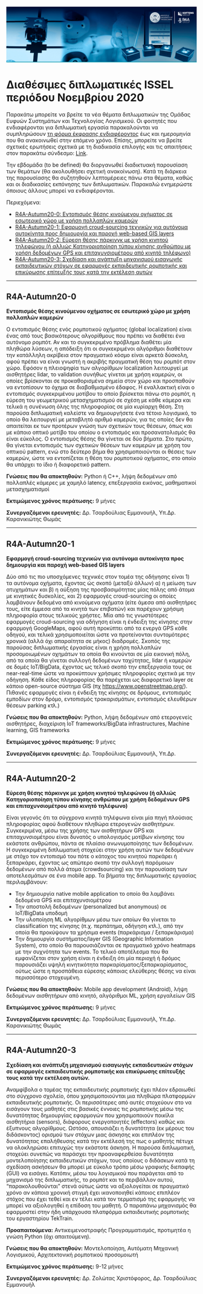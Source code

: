 ![logo](https://github.com/robotics-4-all/Announcements/blob/master/Capture.PNG?raw=true)
# Διαθέσιμες διπλωματικές ISSEL περιόδου Νοεμβρίου 2020

Παρακάτω μπορείτε να βρείτε τα νέα θέματα διπλωματικών της Ομάδας Ευφυών Συστημάτων και Τεχνολογίας Λογισμικού. Οι φοιτητές που ενδιαφέρονται για διπλωματική εργασία παρακαλούνται να συμπληρώσουν [τη φόρμα έκφρασης ενδιαφέροντος](https://issel.ee.auth.gr/diathesimes-diplwmatikes/%cf%86%cf%8c%cf%81%ce%bc%ce%b1-%ce%ad%ce%ba%cf%86%cf%81%ce%b1%cf%83%ce%b7%cf%82-%ce%b5%ce%bd%ce%b4%ce%b9%ce%b1%cf%86%ce%ad%cf%81%ce%bf%ce%bd%cf%84%ce%bf%cf%82/) έως και ημερομηνία που θα ανακοινωθεί στην επόμενο χρόνο. Επίσης, μπορείτε να βρείτε σχετικές ερωτήσεις σχετικά με τη διαδικασία επιλογής και τις απαιτήσεις στον παρακάτω σύνδεσμο: [Link](https://issel.ee.auth.gr/sixnes-erwtiseis/).

Την εβδομάδα (to be defined) θα διοργανωθεί διαδικτυακή παρουσίαση των θεμάτων (θα ακολουθήσει σχετική ανακοίνωση). Κατά τη διάρκεια της παρουσίασης θα συζητηθούν λεπτομέρειες πάνω στα θέματα, καθώς και οι διαδικασίες εκπόνησης των διπλωματικών. Παρακαλώ ενημερώστε όποιους άλλους μπορεί να ενδιαφέρονται.

Περιεχόμενα:
- [R4A-Autumn20-0: Εντοπισμός θέσης κινούμενου οχήματος σε εσωτερικό χώρο με χρήση πολλαπλών καμερών](#r4a-autumn20-0)
- [R4A-Autumn20-1: Εφαρμογή croud-sourcing τεχνικών για αυτόνομα αυτοκίνητα προς δημιουργία και παροχή web-based GIS layers](#r4a-autumn20-1)
- [R4A-Autumn20-2: Εύρεση θέσης πάρκινγκ με χρήση κινητού τηλεφώνου (ή αλλιώς Κατηγοριοποίηση τύπου κίνησης ανθρώπου με χρήση δεδομένων GPS και επιταχυνσιομέτρου από κινητό τηλέφωνο)](#r4a-autumn20-2)
- [R4A-Autumn20-3: Σχεδίαση και ανάπτυξη μηχανισμού εισαγωγής εκπαιδευτικών στόχων σε εφαρμογές εκπαιδευτικής ρομποτικής και επικύρωσης επίτευξής τους κατά την εκτέλεση αυτών](#r4a-autumn20-3)


---
## R4A-Autumn20-0
**Εντοπισμός θέσης κινούμενου οχήματος σε εσωτερικό χώρο με χρήση πολλαπλών καμερών**

Ο εντοπισμός θέσης ενός ρομποτικού οχήματος (global localization) είναι ένας από τους βασικότερους αλγορίθμους που πρέπει να διαθέτει ένα αυτόνομο ρομπότ. Αν και το συγκεκριμένο πρόβλημα διαθέτει μία πληθώρα λύσεων, η απόδειξη ότι οι συγκεκριμένοι αλγόριθμοι διαθέτουν την κατάλληλη ακρίβεια στον πραγματικό κόσμο είναι αρκετά δύσκολη, αφού πρέπει να είναι γνωστή η ακριβής πραγματική θέση του ρομπότ στον χώρο. Εφόσον η πλειοψηφία των αλγορίθμων localization λειτουργεί με αισθητήρες lidar, το validation συνήθως γίνεται με χρήση καμερών, οι οποίες βρίσκονται σε προκαθορισμένα σημεία στον χώρο και προσπαθούν να εντοπίσουν το όχημα σε διαβαθμισμένο έδαφος. Η εναλλακτική είναι ο εντοπισμός συγκεκριμένου μοτίβου το οποίο βρίσκεται πάνω στο ρομπότ, η εύρεση του γεωμετρικού μετασχηματισμού σε σχέση με κάθε κάμερα και τελικά η συνένωση όλης της πληροφορίας σε μία κυρίαρχη θέση. Στη παρούσα διπλωματική καλείστε να δημιουργήσετε ένα τέτοιο λογισμικό, το οποίο θα λειτουργεί με μεταβλητό αριθμό καμερών, για τις οποίες δεν θα απαιτείται εκ των προτέρων γνώση των σχετικών τους θέσεων, όπως και με κάποιο οπτικό μοτίβο του οποίου ο εντοπισμός και προσανατολισμός θα είναι εύκολος. Ο εντοπισμός θέσης θα γίνεται σε δύο βήματα. Στο πρώτο, θα γίνεται εντοπισμός των σχετικών θέσεων των καμερών με χρήση του οπτικού pattern, ενώ στο δεύτερο βήμα θα χρησιμοποιούνται οι θέσεις των καμερών, ώστε να εντοπίζεται η θέση του ρομποτικού οχήματος, στο οποίο θα υπάρχει το ίδιο ή διαφορετικό pattern.

**Γνώσεις που θα αποκτηθούν:** Python ή C++, λήψη δεδομένων από πολλαπλές κάμερες με χαμηλό latency, επεξεργασία εικόνας, μαθηματικοί μετασχηματισμοί

**Εκτιμώμενος χρόνος περάτωσης:** 9 μήνες

**Συνεργαζόμενοι ερευνητές:** Δρ. Τσαρδούλιας Εμμανουήλ, Υπ.Δρ. Καρανικιώτης Θωμάς

---

## R4A-Autumn20-1
**Εφαρμογή croud-sourcing τεχνικών για αυτόνομα αυτοκίνητα προς δημιουργία και παροχή web-based GIS layers**

Δύο από τις πιο υποσχόμενες τεχνικές στον τομέα της οδήγησης είναι 1) τα αυτόνομα οχήματα, έχοντας ώς σκοπό (μεταξύ άλλων) α) η μείωση των ατυχημάτων και β) η αύξηση της προσβασιμότητας μίας πόλης από άτομα με κινητικές δυσκολίες, και 2) εφαρμογές croud-sourcing οι οποίες λαμβάνουν δεδομένα από κινούμενα οχήματα (είτε άμεσα από αισθητήρες τους, είτε έμμεσα από τα κινητά των επιβατών) και παρέχουν χρήσιμη πληροφορία στους τελικούς χρήστες. Μία από τις γνωστότερες εφαρμογές croud-sourcing για οδήγηση είναι η ένδειξη της κίνησης στην εφαρμογή GoogleMaps, αφού αυτή προκύπτει από τα ενεργά GPS κάθε οδηγού, και τελικά χρησιμοποιείται ώστε να προτείνονται συντομότερες χρονικά (αλλά όχι απαραίτητα σε μήκος) διαδρομές. Σκοπός της παρούσας διπλωματικής έργασίας είναι η χρήση πολλαπλών προσομοιωμένων οχημάτων τα οποία θα κινούνται σε μία εικονική πόλη, από τα οποία θα γίνεται συλλογή δεδομένων ταχύτητας, lidar ή καμερών σε δομές IoT/BigData, έχοντας ως τελικό σκοπό την επεξεργασία τους σε near-real-time ώστε να προκύπτουν χρήσιμες πληροφορίες σχετικά με την οδήγηση. Κάθε είδος πληροφορίας θα παρέχεται ως διαφορετικό layer σε κάποιο open-source σύστημα GIS (πχ https://www.openstreetmap.org/). Πιθανές εφαρμογές είναι η ένδειξη της κίνησης σε δρόμους, εντοπισμός εμποδίων στον δρόμο, εντοπισμός τρακαρισμάτων, εντοπισμός ελευθέρων θέσεων parking κτλ.)

**Γνώσεις που θα αποκτηθούν:** Python, λήψη δεδομένων από ετερογενείς αισθητήρες, διαχείριση IoT frameworks/BigData infrastructures, Machine learning, GIS frameworks

**Εκτιμώμενος χρόνος περάτωσης:** 9 μήνες

**Συνεργαζόμενοι ερευνητές:** Δρ. Τσαρδούλιας Εμμανουήλ, Υπ.Δρ. 

---

## R4A-Autumn20-2
**Εύρεση θέσης πάρκινγκ με χρήση κινητού τηλεφώνου (ή αλλιώς Κατηγοριοποίηση τύπου κίνησης ανθρώπου με χρήση δεδομένων GPS και επιταχυνσιομέτρου από κινητό τηλέφωνο)**

Είναι γεγονός ότι τα σύγχρονα κινητά τηλέφωνα είναι μία πηγή πλούσιας πληροφορίας αφού διαθέτουν πληθώρα ετερογενών αισθητήρων. Συγκεκριμένα, μέσω της χρήσης των αισθητήρων GPS και επιταχυνσιομέτρου είναι δυνατός ο υπολογισμός μοτίβων κίνησης του εκάστοτε ανθρώπου, πάντα σε πλαίσιο ανωνυμοποίησης των δεδομένων. Η συγκεκριμένη διπλωματική στοχεύει στην χρήση αυτών των δεδομένων με στόχο τον εντοπισμό του πότε ο κάτοχος του κινητού παρκάρει ή ξεπαρκάρει, έχοντας ως απώτερο σκοπό την συλλογή παρόμοιων δεδομένων από πολλά άτομα (crowdsourcing) και την παρουσίαση των αποτελεσμάτων σε ένα mobile app. Τα βήματα της διπλωματικής εργασίας περιλαμβάνουν:
- Την δημιουργία native mobile application το οποίο θα λαμβάνει δεδομένα GPS και επιταχυνσιομέτρου
- Την αποστολή δεδομένων (personalized but anonymous) σε IoT/BigData υποδομή
- Την υλοποίηση ML αλγορίθμων μέσω των οποίων θα γίνεται το classification της κίνησης (π.χ. περπάτημα, οδήγηση κτλ.), από την οποία θα προκύψουν τα χρήσιμα events (παρκάρισμα / ξεπαρκάρισμα)
- Την δημιουργία συστήματος/layer GIS (Geographic Information System), στο οποίο θα παρουσιάζονται σε πραγματικό χρόνο heatmaps με την συχνότητα των events.
Το τελικό αποτέλεσμα που θα εμφανίζεται στον χρήση είναι η ένδειξη ότι μία περιοχή ή δρόμος παρουσιάζει υψηλή κινητικότητα παρκαρίσματος/ξεπαρκαρίσματος, ούτως ώστε η προσπάθεια εύρεσης κάποιας ελεύθερης θέσης να είναι περισσότερο στοχευμένη.


**Γνώσεις που θα αποκτηθούν:** Mobile app development (Android), λήψη δεδομένων αισθητήρων από κινητό, αλγόριθμοι ML, χρήση εργαλείων GIS

**Εκτιμώμενος χρόνος περάτωσης:** 9 μήνες

**Συνεργαζόμενοι ερευνητές:** Δρ. Τσαρδούλιας Εμμανουήλ, Υπ.Δρ. Καρανικιώτης Θωμάς

---

## R4A-Autumn20-3
**Σχεδίαση και ανάπτυξη μηχανισμού εισαγωγής εκπαιδευτικών στόχων σε εφαρμογές εκπαιδευτικής ρομποτικής και επικύρωσης επίτευξής τους κατά την εκτέλεση αυτών.**

Αναμφίβολα ο τομέας της εκπαιδευτικής ρομποτικής έχει πλέον εδραιωθεί στο σύγχρονο σχολείο, όπου χρησιμοποιούνται μια πληθώρα πλατφορμών εκπαιδευτικής ρομποτικής. Οι περισσότερες από αυτές στοχεύουν στο να εισάγουν τους μαθητές στις βασικές έννοιες τις ρομποτικής μέσω της δυνατότητας δημιουργίας εφαρμογών που χρησιμοποιούν ποικίλα αισθητήρια (sensors), διάφορους ενεργοποιητές (effectors) καθώς και έξυπνους αλγορίθμους. Ωστόσο, απουσιάζει η δυνατότητα (εκ μέρους του διδάσκοντος) ορισμού των στόχων μιας άσκησης και επιπλέον της δυνατότητας επαλήθευσης κατά την εκτέλεσή της πως ο μαθητής πέτυχε να ολοκληρώσει επιτυχώς την εκάστοτε άσκηση. Η παρούσα διπλωματική, στοχεύει συνεπώς να παράσχει την προαναφερθείσα δυνατότητα μοντελοποίησης εκπαιδευτικών στόχων, τους οποίους ο διδάσκων κατά τη σχεδίαση ασκήσεων θα μπορεί με εύκολο τρόπο μέσω γραφικής διεπαφής (GUI) να εισάγει. Κατόπιν, μέσω του λογισμικού που παράγεται από το μηχανισμό της διπλωματικής, το ρομπότ και το περιβάλλον αυτού, “παρακολουθούνται” στενά ούτως ώστε να αξιολογείται σε πραγματικό χρόνο αν κάποια χρονική στιγμή έχει ικανοποιηθεί κάποιος επιπλέον στόχος που έχει τεθεί και εν τέλει κατά τον τερματισμό της εφαρμογής να μπορεί να αξιολογηθεί η επίδοση του μαθητή. Ο παραπάνω μηχανισμός θα εφαρμοστεί στην ήδη υπάρχουσα πλατφόρμα εκπαιδευτικής ρομποτικής του εργαστηρίου TekTrain.

**Προαπαιτούμενα:** Αντικειμενοστραφής Προγραμματισμός, προτιμητέα η γνώση Python (όχι απαιτούμενη).

**Γνώσεις που θα αποκτηθούν:** Μοντελοποίηση, Αυτόματη Μηχανική Λογισμικού, Αρχιτεκτονική ρομποτικού προσομοιωτή

**Εκτιμώμενος χρόνος περάτωσης:** 9-12 μήνες

**Συνεργαζόμενοι ερευνητές:** Δρ. Ζολώτας Χριστόφορος, Δρ. Τσαρδούλιας Εμμανουήλ


